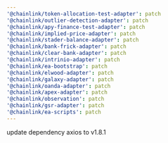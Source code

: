 ```yaml
---
'@chainlink/token-allocation-test-adapter': patch
'@chainlink/outlier-detection-adapter': patch
'@chainlink/apy-finance-test-adapter': patch
'@chainlink/implied-price-adapter': patch
'@chainlink/stader-balance-adapter': patch
'@chainlink/bank-frick-adapter': patch
'@chainlink/clear-bank-adapter': patch
'@chainlink/intrinio-adapter': patch
'@chainlink/ea-bootstrap': patch
'@chainlink/elwood-adapter': patch
'@chainlink/galaxy-adapter': patch
'@chainlink/oanda-adapter': patch
'@chainlink/apex-adapter': patch
'@chainlink/observation': patch
'@chainlink/gsr-adapter': patch
'@chainlink/ea-scripts': patch
---
```


update dependency axios to v1.8.1
